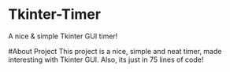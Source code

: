 # Tkinter-Timer
A nice &amp; simple Tkinter GUI timer!

#About Project
This project is a nice, simple and neat timer, made interesting with Tkinter GUI. Also, its just in 75 lines of code!
